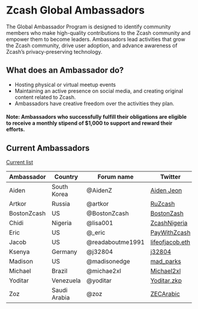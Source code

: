 # Zcash Global Ambassadors


The Global Ambassador Program is designed to identify community members who make high-quality contributions to the Zcash community and empower them to become leaders. Ambassadors lead activities that grow the Zcash community, drive user adoption, and advance awareness of Zcash’s privacy-preserving technology.

## What does an Ambassador do?

  * Hosting physical or virtual meetup events
  * Maintaining an active presence on social media, and creating original content related to Zcash.
  * Ambassadors have creative freedom over the activities they plan. 
  
  #### Note: Ambassadors who successfully fulfill their obligations are eligible to receive a monthly stipend of $1,000 to support and reward their efforts.
  
## Current Ambassadors

  [Current list](https://forum.zcashcommunity.com/t/the-global-ambassador-program/41070/120)
  
  | Ambassador | Country | Forum name| Twitter |
| ----------- | ----------- | ----------- | ----------- |
| Aiden       | South Korea | @AidenZ     | [Aiden Jeon](https://twitter.com/zaos1004) |
| Artkor      | Russia      | @artkor     | [RuZcash](https://twitter.com/RuZcash) |
| BostonZcash | US          | @BostonZcash| [BostonZash](https://twitter.com/BostonZcash) |
| Chidi       | Nigeria     | @lisa001    | [ZcashNigeria](https://twitter.com/ZcashNigeria) |
| Eric        | US          | @_eric      | [PayWithZcash](https://twitter.com/paywithzcash) |
| Jacob       | US          | @readaboutme1991| [lifeofjacob.eth](https://twitter.com/readaboutme1991) |
| Ksenya      | Germany     | @j32804      | [j32804](https://twitter.com/j32804) |
| Madison     | US          | @madisonedge| [mad_parks](https://twitter.com/mad_parks) |
| Michael     | Brazil      | @michae2xl  | [Michael2xl](https://twitter.com/michae2xl) |
| Yoditar     | Venezuela   | @yoditar    | [Yoditar.zkp](https://twitter.com/yoditarX) |
| Zoz         | Saudi Arabia| @zoz        | [ZECArabic](https://twitter.com/ZozNotorious) |


 

